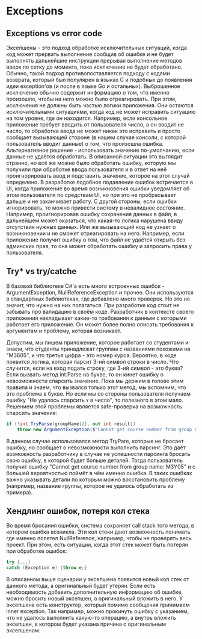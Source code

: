# Exceptions

## Exceptions vs error code

Эксепшены - это подход обработке исключительных ситуаций, когда код может прервать выполнение сообщив об ошибке и не будет выполнять  дальнейшие инструкции прерывая выполнение методов вверх по сетку до момента, пока исключение не будет обработано. Обычно, такой подход противопоставляется подходу с кодами возврата, который был популярен в языках С и подобных до появления идеи exception'ов (и после в языке Go и остальных). Выброшенное исключение обычно содержит информацию о том, что именно произошло, чтобы на него можно было отреагировать. При этом, исключения не должны быть частью логики приложения. Они остаются исключительными ситуациями, когда код не может исправить ситуацию на том уровне, где он находится. Например, если консольное приложение требует вводить от пользователя число, а он вводит не число, то обработка ввода не может никак это исправить и просто сообщает вызывающей стороне (в нашем случае консоли, с которой пользователь вводит данные) о том, что произошла ошибка. Альтернативное решение - использовать значение по-умолчанию, если данные не удаётся обработать. В описанной ситуации это выглядит странно, но всё же можно было обработать ошибку, которую мы получили при обработке ввода пользователя и в ответ на неё проигнорировать ввод и подставить значение, которое на этот случай определено. В разработке подобное подавление ошибок встречается в UI, когда приложение во время возникновения ошибки уведомляет об этом пользователя по средствам UI, но при это не пробрасывает дальше и не заканчивает работу. С другой стороны, если ошибки игнорировать, то можно привести систему в невалидное состояние. Например, проигнорировав ошибку сохранения данных в файл, в дальнейшем может оказаться, что какая-то логика нарушена ввиду отсутствия нужных данных. Или же вызывающий код не узнает о возникновении и не сможет отреагировать на него. Например, если приложение получит ошибку о том, что файл не удаётся открыть без админских прав, то она может обработать ошибку и запросить права у пользователя.

## Try* vs try/catche

В базовой библиотеке C#'а есть много встроенных ошибок - ArgumentException, NullReferenceException и прочее. Они используются в стандартных библиотеках, где добавлено много проверок. Но это не значит, что нужно на них полагаться. При разработке код стоит не забывать про валидацию в своём коде. Разработчик в контексте своего приложения накладывает какие-то требования к данным с которыми работает его приложение. Он может более полно описать требования к аргументам и проблему, которая возникает.

Допустим, мы пишем приложение, которое работает со студентами и знаем, что студенты принадлежат группам с названиями похожими на "M3605", и что третья цифра - это номер курса. Вероятно, в коде появится логика, которая парсит 3-ий символ строки в число. Что случится, если на вход подать строку, где 3-ий символ - это буква? Если вызвать метод int.Parse на букве, то он кинет ошибку о невозможности спарсить значение. Пока мы держим в голове этим правила и знаем, что вызвался только этот метод, мы вспомним, что это проблема в букве. Но если мы со стороны пользователя получаем ошибку "Не удалось спарсить `Y` в число", то полезного в этом мало. Решением этой проблемы является safe-проверка на возможность спарсить значение:

```csharp
if (!int.TryParse(groupName[2], out int result))
    throw new ArgumentException($"Cannot get course number from group name: {groupName}");
```

В данном случае использовался метод TryPare, которые не бросает ошибку, но сообщает о невозможности выполнить парсинг. Это даёт возможность разработчику в случае не успешности парсинга бросать свою ошибку, в которой будет больше деталей. Тогда пользователь получит ошибку "Cannot get course number from group name: M3Y05" и с большей вероятностью поймёт в чём именно ошибка. В таких ошибках важно указывать детали по которым можно восстановить проблему (например, название группы, которое не удалось обработать из примера).

## Хендлинг ошибок, потеря кол стека

Во время бросания ошибки, система сохраняет call stack того метода, в котором ошибка возникла. Эти кол стеки дают возможность понимать где именно полетел NullReference, например, чтобы не проверять весь проект. При этом, есть ситуации, когда этот стек может быть потерян при обработке ошибок:

```csharp
try {...}
catch (Exception e) {throw e;} 
```

В описанном выше сценарии у эксепшена появится новый кол стек от данного метода, а оригинальный будет утерян. Если есть необходимость добавить дополнительную информацию об ошибке, можно бросить новый эксепшен, а оригинальный вложить в него. У эксепшена есть конструктор, который помимо сообщения принимаем inner exception. Так например, можно прокинуть ошибку с указанием, что не удалось выполнить какую-то операцию, а внутрь вложить эксепшен, в котором будет указана причина с оригинальным эксепшеном.

